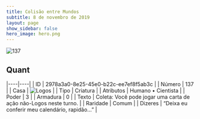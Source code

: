 ```yaml
---
title: Colisão entre Mundos
subtitle: 8 de novembro de 2019
layout: page
show_sidebar: false
hero_image: hero.png
---
```


![137](https://cdn.keyforgegame.com/media/card_front/pt/452_137_QP9G88MX98G9_pt.png)

## Quant

|----|----|
| ID | 2978a3a0-8e25-45e0-b22c-ee7ef8f5ab3c |
| Número | 137 |
| Casa | ![Logos](https://archonarcana.com/images/thumb/c/ce/Logos.png/22px-Logos.png "Logos") |
| Tipo | Criatura |
| Atributos | Humano • Cientista |
| Poder | 3 |
| Armadura | 0 |
| Texto | Coleta: Você pode jogar uma carta de ação não-Logos neste turno. |
| Raridade | Comum |
| Dizeres | “Deixa eu conferir meu calendário, rapidão…” |
